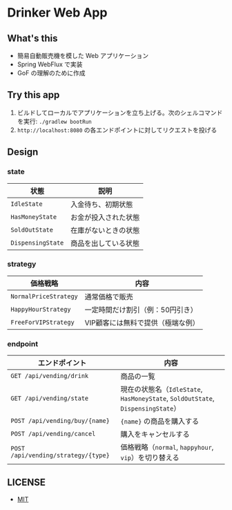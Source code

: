 # Drinker Web App

## What's this

- 簡易自動販売機を模した Web アプリケーション
- Spring WebFlux で実装
- GoF の理解のために作成

## Try this app

1. ビルドしてローカルでアプリケーションを立ち上げる。次のシェルコマンドを実行: `./gradlew bootRun`
2. `http://localhost:8080` の各エンドポイントに対してリクエストを投げる

## Design

### state

| 状態              | 説明                 |
| ----------------- | -------------------- |
| `IdleState`       | 入金待ち、初期状態   |
| `HasMoneyState`   | お金が投入された状態 |
| `SoldOutState`    | 在庫がないときの状態 |
| `DispensingState` | 商品を出している状態 |

### strategy

| 価格戦略                 | 内容                 |
| --------------------- | ------------------ |
| `NormalPriceStrategy` | 通常価格で販売            |
| `HappyHourStrategy`   | 一定時間だけ割引（例：50円引き）  |
| `FreeForVIPStrategy`  | VIP顧客には無料で提供（極端な例） |

### endpoint

| エンドポイント                 | 内容                                                                        |
| ------------------------------ | ------------------------------------------------------------------------------- |
| `GET /api/vending/drink`       | 商品の一覧                                                                      |
| `GET /api/vending/state`       | 現在の状態名（`IdleState`, `HasMoneyState`, `SoldOutState`, `DispensingState`） |
| `POST /api/vending/buy/{name}` | `{name}` の商品を購入する                                                       |
| `POST /api/vending/cancel`     | 購入をキャンセルする                                                            |
| `POST /api/vending/strategy/{type}` | 価格戦略（`normal`, `happyhour`, `vip`）を切り替える |

## LICENSE

- [MIT](LICENSE.md)

